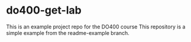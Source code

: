 # do400-get-lab

This is an example project repo for the DO400 course
This repository is a simple example from the readme-example branch.

